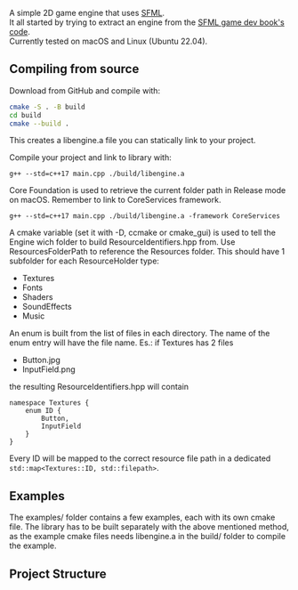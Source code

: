 A simple 2D game engine that uses [SFML](https://www.sfml-dev.org).</br>
It all started by trying to extract an engine from the [SFML game dev book's code](https://github.com/SFML/SFML-Game-Development-Book).</br>
Currently tested on macOS and Linux (Ubuntu 22.04).
## 
## Compiling from source
Download from GitHub and compile with:
```bash
cmake -S . -B build
cd build
cmake --build .
```
This creates a libengine.a file you can statically link to your project.

Compile your project and link to library with:
```
g++ --std=c++17 main.cpp ./build/libengine.a
```

Core Foundation is used to retrieve the current folder path in Release mode on macOS. Remember to link to CoreServices framework.
```
g++ --std=c++17 main.cpp ./build/libengine.a -framework CoreServices
```

A cmake variable (set it with -D, ccmake or cmake_gui) is used to tell the Engine wich folder to build ResourceIdentifiers.hpp from. Use ResourcesFolderPath to reference the Resources folder. This should have 1 subfolder for each ResourceHolder type:
- Textures
- Fonts
- Shaders
- SoundEffects
- Music

An enum is built from the list of files in each directory. The name of the enum entry will have the file name. Es.: if Textures has 2 files
- Button.jpg
- InputField.png

the resulting ResourceIdentifiers.hpp will contain
```
namespace Textures {
	enum ID {
		Button,
		InputField
	}
}
```

Every ID will be mapped to the correct resource file path in a dedicated ```std::map<Textures::ID, std::filepath>```.


## Examples
The examples/ folder contains a few examples, each with its own cmake file. The library has to be built separately with the above mentioned method, as the example cmake files needs libengine.a in the build/ folder to compile the example.

## Project Structure
